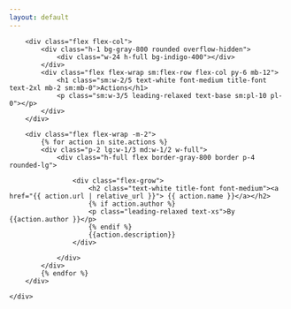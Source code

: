 ```yaml
---
layout: default
---
```

<section class="text-gray-400 bg-gray-900 body-font">
    <div class="container px-5 py-24 mx-auto">

        <div class="flex flex-col">
            <div class="h-1 bg-gray-800 rounded overflow-hidden">
                <div class="w-24 h-full bg-indigo-400"></div>
            </div>
            <div class="flex flex-wrap sm:flex-row flex-col py-6 mb-12">
                <h1 class="sm:w-2/5 text-white font-medium title-font text-2xl mb-2 sm:mb-0">Actions</h1>
                <p class="sm:w-3/5 leading-relaxed text-base sm:pl-10 pl-0"></p>
            </div>
        </div>

        <div class="flex flex-wrap -m-2">
            {% for action in site.actions %}
            <div class="p-2 lg:w-1/3 md:w-1/2 w-full">
                <div class="h-full flex border-gray-800 border p-4 rounded-lg">

                    <div class="flex-grow">
                        <h2 class="text-white title-font font-medium"><a href="{{ action.url | relative_url }}"> {{ action.name }}</a></h2>
                        {% if action.author %}                        
                        <p class="leading-relaxed text-xs">By {{action.author }}</p>
                        {% endif %}
                        {{action.description}}
                    </div>

                </div>
            </div>
            {% endfor %}
        </div>

    </div>
</section>